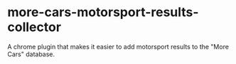 # more-cars-motorsport-results-collector
A chrome plugin that makes it easier to add motorsport results to the "More Cars" database.

